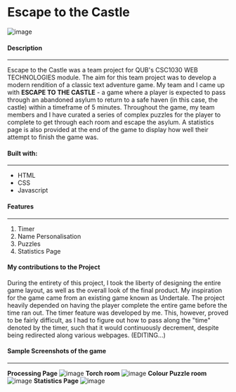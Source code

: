 # Escape to the Castle
![image](https://user-images.githubusercontent.com/100764960/194553494-1fc10a0e-96d2-43bf-a00f-5da0409b0cd8.png)


#### Description
---

Escape to the Castle was a team project for QUB's CSC1030 WEB TECHNOLOGIES module. The aim for this team project was to develop a modern rendition of a classic text adventure game. My team and I came up with **ESCAPE TO THE CASTLE** - a game where a player is expected to pass through an abandoned asylum to return to a safe haven (in this case, the castle) within a timeframe of 5 minutes. Throughout the game, my team members and I have curated a series of complex puzzles for the player to complete to get through each room and escape the asylum. A statistics page is also provided at the end of the game to display how well their attempt to finish the game was.

#### Built with:
---
- HTML
- CSS
- Javascript

#### Features
---
1. Timer
2. Name Personalisation
3. Puzzles
3. Statistics Page

#### My contributions to the Project
During the entirety of this project, I took the liberty of designing the entire game layout, as well as the overall look of the final product. My inspiration for the game came from an existing game known as Undertale. The project heavily depended on having the player complete the entire game before the time ran out. The timer feature was developed by me. This, however, proved to be fairly difficult, as I had to figure out how to pass along the "time" denoted by the timer, such that it would continuously decrement, despite being redirected along various webpages. 
(EDITING...)

#### Sample Screenshots of the game
---
**Processing Page**
![image](https://user-images.githubusercontent.com/100764960/194555760-ad9b4df3-f0f6-4bba-a491-a6080a5cc056.png)
**Torch room**
![image](https://user-images.githubusercontent.com/100764960/194554001-4b7a3e64-a147-4fd8-9ee1-15b4788d88bb.png)
**Colour Puzzle room**
![image](https://user-images.githubusercontent.com/100764960/194554145-d2cb0e4d-e468-4fee-9e22-9e5485ac045a.png)
**Statistics Page**
![image](https://user-images.githubusercontent.com/100764960/194554410-59919003-1710-42ca-88fa-798a36b237be.png)

